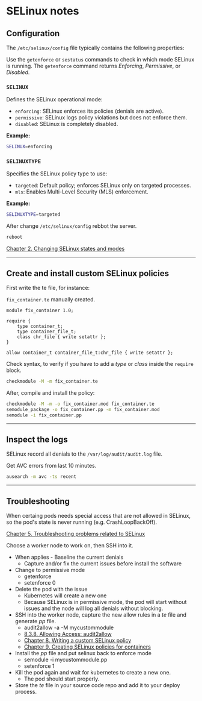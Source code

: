 # SELinux notes

## Configuration

The `/etc/selinux/config` file typically contains the following properties:

Use the `getenforce` or `sestatus` commands to check in which mode SELinux is running. The `getenforce` command returns *Enforcing*, *Permissive*, or *Disabled*. 

### `SELINUX`
Defines the SELinux operational mode:
- `enforcing`: SELinux enforces its policies (denials are active).
- `permissive`: SELinux logs policy violations but does not enforce them.
- `disabled`: SELinux is completely disabled.

**Example:**
```bash
SELINUX=enforcing
```

### `SELINUXTYPE`
Specifies the SELinux policy type to use:
- `targeted`: Default policy; enforces SELinux only on targeted processes.
- `mls`: Enables Multi-Level Security (MLS) enforcement.

**Example:**
```bash
SELINUXTYPE=targeted
```

After change `/etc/selinux/config` rebbot the server.
```bash
reboot
```


[Chapter 2. Changing SELinux states and modes](https://docs.redhat.com/en/documentation/red_hat_enterprise_linux/8/html/using_selinux/changing-selinux-states-and-modes_using-selinux#changing-selinux-modes_changing-selinux-states-and-modes)

<hr/>

## Create and install custom SELinux policies

First write the te file, for instance:

`fix_container.te` manually created.
```
module fix_container 1.0;

require {
    type container_t;
    type container_file_t;
    class chr_file { write setattr };
}

allow container_t container_file_t:chr_file { write setattr };
```

Check syntax, to verify if you have to add a *type* or *class* inside the `require` block.
```bash
checkmodule -M -m fix_container.te
```

After, compile and install the policy:

```bash
checkmodule -M -m -o fix_container.mod fix_container.te
semodule_package -o fix_container.pp -m fix_container.mod
semodule -i fix_container.pp
```

<hr/>

## Inspect the logs

SELinux record all denials to the `/var/log/audit/audit.log` file.

Get AVC errors from last 10 minutes.

```bash
ausearch -m avc -ts recent
```


<hr/>

## Troubleshooting

When certaing pods needs special access that are not allowed in SELinux, so the pod's state is never running (e.g. CrashLoopBackOff). 

[Chapter 5. Troubleshooting problems related to SELinux](https://docs.redhat.com/en/documentation/red_hat_enterprise_linux/8/html/using_selinux/troubleshooting-problems-related-to-selinux_using-selinux#troubleshooting-problems-related-to-selinux_using-selinux)

Choose a worker node to work on, then SSH into it.

- When applies - Baseline the current denials
  - Capture and/or fix the current issues before install the software
- Change to permissive mode
  - getenforce
  - setenforce 0
- Delete the pod with the issue
  - Kubernetes will create a new one
  - Because SELinux is in permissive mode, the pod will start without issues and the node will log all denials without blocking.
- SSH into the worker node, capture the new allow rules in a *te* file and generate *pp* file.
  - audit2allow -a -M mycustommodule
  - [8.3.8. Allowing Access: audit2allow](https://docs.redhat.com/en/documentation/red_hat_enterprise_linux/6/html/security-enhanced_linux/sect-security-enhanced_linux-fixing_problems-allowing_access_audit2allow)
  - [Chapter 8. Writing a custom SELinux policy](https://docs.redhat.com/en/documentation/red_hat_enterprise_linux/8/html/using_selinux/writing-a-custom-selinux-policy_using-selinux#creating-and-enforcing-an-selinux-policy-for-a-custom-application_writing-a-custom-selinux-policy)
  - [Chapter 9. Creating SELinux policies for containers](https://docs.redhat.com/en/documentation/red_hat_enterprise_linux/8/html/using_selinux/creating-selinux-policies-for-containers_using-selinux#introduction-to-udica_creating-selinux-policies-for-containers)
- Install the *pp* file and put selinux back to enforce mode
  - semodule -i mycustommodule.pp
  - setenforce 1
- Kill the pod again and wait for kubernetes to create a new one.
  - The pod should start properly.
- Store the *te* file in your source code repo and add it to your deploy process.
